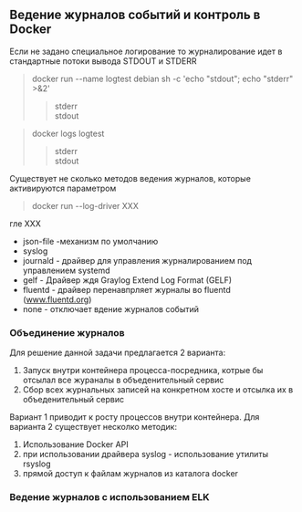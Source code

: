 ## Ведение журналов событий и контроль в Docker

Если не задано специальное логирование то журналирование идет в стандартные потоки вывода STDOUT и STDERR
> docker run --name logtest  debian sh -c 'echo "stdout"; echo "stderr" >&2'
>>stderr    
 stdout    

>docker logs logtest
>>stderr    
 stdout    


Существует не сколько  методов ведения журналов, которые активируются параметром
>docker run  --log-driver XXX

гле XXX
* json-file -механизм по умолчанию
* syslog
* journald - драйвер для управления журналированием под управлением systemd
* gelf - Драйвер ждя Graylog Extend Log Format (GELF)
* fluentd - драйвер перенавпрляет журналы во fluentd (www.fluentd.org)
* none - отключает вдение журналов событий


### Объединение журналов
Для решение данной задачи предлагается 2 варианта:
1. Запуск внутри контейнера  процесса-посредника, котрые бы отсылал все жураналы в объеденительный сервис
2. Сбор всех журнальных записей на конкретном хосте и отсылка их в объеденительный сервис

Вариант 1  приводит к росту процессов внутри контейнера.
Для варианта  2 существует несколко методик:
1. Использование Docker API
2. при использовании драйвера syslog - использование утилиты rsyslog
3. прямой доступ к файлам журналов из каталога docker


### Ведение журналов с использованием ELK 
